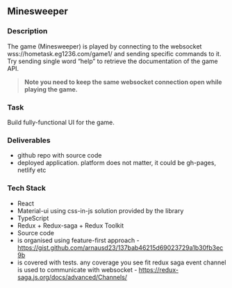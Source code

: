 ## Minesweeper

### **Description**
The game (Minesweeper) is played by connecting to the websocket wss://hometask.eg1236.com/game1/ and sending specific commands to it. Try sending single word “help” to retrieve the documentation of the game API. 

> **Note you need to keep the same websocket connection open while playing the game.**

### **Task**
Build fully-functional UI for the game.


### **Deliverables**
- github repo with source code
- deployed application. platform does not matter, it could be gh-pages, netlify etc


### **Tech Stack**
- React
- Material-ui using css-in-js solution provided by the library
- TypeScript
- Redux + Redux-saga + Redux Toolkit
- Source code
- is organised using feature-first approach - https://gist.github.com/arnausd23/137bab46215d69023729a1b30fb3ec9b
- is covered with tests. any coverage you see fit
redux saga event channel is used to communicate with websocket - https://redux-saga.js.org/docs/advanced/Channels/
